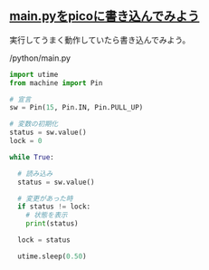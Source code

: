 ## [main.pyをpicoに書き込んでみよう](./../front-end.md)
実行してうまく動作していたら書き込んでみよう。

/python/main.py
```python
import utime
from machine import Pin

# 宣言
sw = Pin(15, Pin.IN, Pin.PULL_UP)

# 変数の初期化
status = sw.value()
lock = 0

while True:

  # 読み込み
  status = sw.value()

  # 変更があった時
  if status != lock:
    # 状態を表示
    print(status)

  lock = status

  utime.sleep(0.50)
```